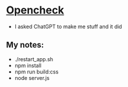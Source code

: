 # [Opencheck](https://www.opencheck.us)
* I asked ChatGPT to make me stuff and it did


## My notes:
* ./restart_app.sh
* npm install
* npm run build:css
* node server.js
